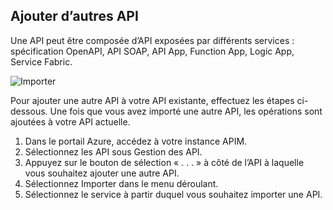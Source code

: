 ## <a name="append-other-apis"></a>Ajouter d’autres API

Une API peut être composée d’API exposées par différents services : spécification OpenAPI, API SOAP, API App, 
Function App, Logic App, Service Fabric.

![Importer](./media/api-management-append-apis/import.png)

Pour ajouter une autre API à votre API existante, effectuez les étapes ci-dessous. Une fois que vous avez importé une autre API, les opérations sont ajoutées à votre API actuelle.

1. Dans le portail Azure, accédez à votre instance APIM.
2. Sélectionnez les API sous Gestion des API.
3. Appuyez sur le bouton de sélection « . . . » à côté de l’API à laquelle vous souhaitez ajouter une autre API.
4. Sélectionnez Importer dans le menu déroulant.
5. Sélectionnez le service à partir duquel vous souhaitez importer une API.


